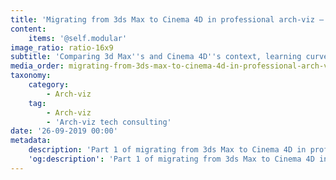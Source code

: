 ```yaml
---
title: 'Migrating from 3ds Max to Cinema 4D in professional arch-viz – Part 1'
content:
    items: '@self.modular'
image_ratio: ratio-16x9
subtitle: 'Comparing 3d Max''s and Cinema 4D''s context, learning curve, UI and workflow'
media_order: migrating-from-3ds-max-to-cinema-4d-in-professional-arch-viz-part-1-1.jpg
taxonomy:
    category:
        - Arch-viz
    tag:
        - Arch-viz
        - 'Arch-viz tech consulting'
date: '26-09-2019 00:00'
metadata:
    description: 'Part 1 of migrating from 3ds Max to Cinema 4D in professional arc-viz - comparing 3ds Max''s and Cinema 4D''s context, learning curve, UI and workflow.'
    'og:description': 'Part 1 of migrating from 3ds Max to Cinema 4D in professional arc-viz - comparing 3ds Max''s and Cinema 4D''s context, learning curve, UI and workflow.'
---
```


